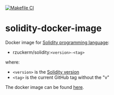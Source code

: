 [![Makefile CI](https://github.com/rzuckerm/solidity-docker-image/actions/workflows/makefile.yml/badge.svg)](https://github.com/rzuckerm/solidity-docker-image/actions/workflows/makefile.yml)

# solidity-docker-image

Docker image for [Solidity programming language](https://docs.soliditylang.org/):

- rzuckerm/solidity:`<version>-<tag>`

where:

- `<version>` is the [Solidity version](SOLIDITY_VERSION)
- `<tag>` is the current GitHub tag without the "v"

The docker image can be found [here](https://hub.docker.com/r/rzuckerm/solidity).

